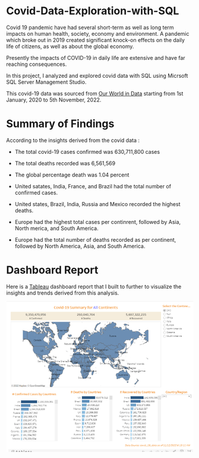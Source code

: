 # Covid-Data-Exploration-with-SQL

Covid 19 pandemic have had several short-term as well as long term impacts on human health, society, economy and environment. A pandemic which broke out in 2019 created significant knock-on effects on the daily life of citizens, as well as about the global economy.

Presently the impacts of COVID-19 in daily life are extensive and have far reaching consequences.

In this project, I analyzed and explored covid data with SQL using Micrsoft SQL Server Management Studio.

This covid-19 data was sourced from [Our World in Data](https://ourworldindata.org/covid-deaths) starting from 1st January, 2020 to 5th November, 2022.



# Summary of Findings

According to the insights derived from the covid data :

* The total covid-19 cases confirmed was 630,711,800 cases

* The total deaths recorded was 6,561,569

* The global percentage death was 1.04 percent

* United satates, India, France, and Brazil had the total number of confirmed cases.

* United states, Brazil, India, Russia and Mexico recorded the highest deaths.

* Europe had the highest total cases per continrent, followed by Asia, North merica, and South America.

* Europe had the total number of deaths recorded as per continent, followed by North America, Asia, and South America.


# Dashboard Report

Here is a [Tableau](https://public.tableau.com/app/profile/chisom.promise/viz/Covid19-DataExplorationUsingSQL/Covid19Dashboard?publish=yes) dashboard report that I built to further to visualize the insights and trends derived from this analysis.

![Dashboard](https://github.com/Chisomnwa/Covid-Data-Exploration-with-SQL/blob/main/Covid-19%20Data%20Exploration%20Dashboard.png)
